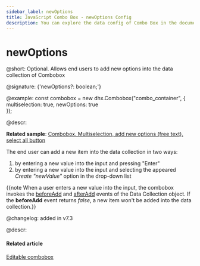 ```yaml
---
sidebar_label: newOptions
title: JavaScript Combo Box - newOptions Config 
description: You can explore the data config of Combo Box in the documentation of the DHTMLX JavaScript UI library. Browse developer guides and API reference, try out code examples and live demos, and download a free 30-day evaluation version of DHTMLX Suite.
---
```


# newOptions

@short: Optional. Allows end users to add new options into the data collection of Combobox

@signature: {'newOptions?: boolean;'}

@example:
const combobox = new dhx.Combobox("combo_container", {
    multiselection: true,
  	newOptions: true  
});

@descr: 

**Related sample**: [Combobox. Multiselection, add new options (free text), select all button](https://snippet.dhtmlx.com/ui7pi7ty)

The end user can add a new item into the data collection in two ways:

1. by entering a new value into the input and pressing "Enter"
2. by entering a new value into the input and selecting the appeared *Create "newValue"* option in the drop-down list

{{note When a user enters a new value into the input, the combobox invokes the [beforeAdd](data_collection/api/datacollection_beforeadd_event.md) and [afterAdd](data_collection/api/datacollection_afteradd_event.md) events of the Data Collection object. If the **beforeAdd** event returns *false*, a new item won't be added into the data collection.}}

@changelog: added in v7.3

@descr:
#### Related article

[Editable combobox](combobox/configuration.md/#editable-combobox)
